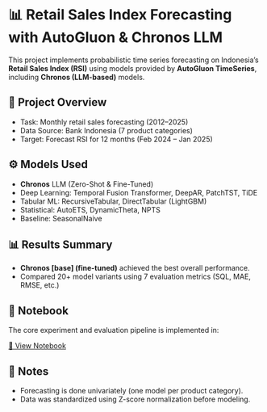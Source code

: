 # 📊 Retail Sales Index Forecasting with AutoGluon & Chronos LLM

This project implements probabilistic time series forecasting on Indonesia’s **Retail Sales Index (RSI)** using models provided by **AutoGluon TimeSeries**, including **Chronos (LLM-based)** models.

## 📁 Project Overview

- Task: Monthly retail sales forecasting (2012–2025)
- Data Source: Bank Indonesia (7 product categories)
- Target: Forecast RSI for 12 months (Feb 2024 – Jan 2025)

## ⚙️ Models Used

- **Chronos** LLM (Zero-Shot & Fine-Tuned)
- Deep Learning: Temporal Fusion Transformer, DeepAR, PatchTST, TiDE
- Tabular ML: RecursiveTabular, DirectTabular (LightGBM)
- Statistical: AutoETS, DynamicTheta, NPTS
- Baseline: SeasonalNaive

## 📊 Results Summary

- **Chronos [base] (fine-tuned)** achieved the best overall performance.
- Compared 20+ model variants using 7 evaluation metrics (SQL, MAE, RMSE, etc.)

## 🧪 Notebook

The core experiment and evaluation pipeline is implemented in:

[📔 View Notebook](AutoGluon_IPR_Forecasting.ipynb)

## 📌 Notes

- Forecasting is done univariately (one model per product category).
- Data was standardized using Z-score normalization before modeling.
